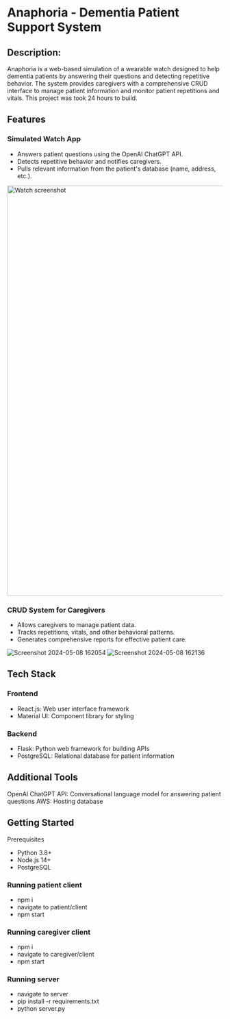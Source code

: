 # Anaphoria - Dementia Patient Support System

## Description:
Anaphoria is a web-based simulation of a wearable watch designed to help dementia patients by answering their questions and detecting repetitive behavior. The system provides caregivers with a comprehensive CRUD interface to manage patient information and monitor patient repetitions and vitals. This project was took 24 hours to build.


## Features
### Simulated Watch App
- Answers patient questions using the OpenAI ChatGPT API.
- Detects repetitive behavior and notifies caregivers.
- Pulls relevant information from the patient's database (name, address, etc.).

  
<img width="958" alt="Watch screenshot" src="https://github.com/ahmedryasser/Anaphora/assets/56661044/be1a7f11-5203-422e-b175-8eb316823c9b">

### CRUD System for Caregivers
- Allows caregivers to manage patient data.
- Tracks repetitions, vitals, and other behavioral patterns.
- Generates comprehensive reports for effective patient care.
  
![Screenshot 2024-05-08 162054](https://github.com/ahmedryasser/Anaphora/assets/56661044/e5a4bba1-d811-43a8-b893-d448e121e3d8)
![Screenshot 2024-05-08 162136](https://github.com/ahmedryasser/Anaphora/assets/56661044/dde9052a-3a5c-4f8b-b254-04614b3b5c0a)
## Tech Stack
### Frontend
- React.js: Web user interface framework
- Material UI: Component library for styling
### Backend
- Flask: Python web framework for building APIs
- PostgreSQL: Relational database for patient information
## Additional Tools
OpenAI ChatGPT API: Conversational language model for answering patient questions
AWS: Hosting database
## Getting Started
Prerequisites
- Python 3.8+
- Node.js 14+
- PostgreSQL

### Running patient client
- npm i
- navigate to patient/client
- npm start

### Running caregiver client
- npm i
- navigate to caregiver/client
- npm start

### Running server
- navigate to server
- pip install -r requirements.txt
- python server.py
